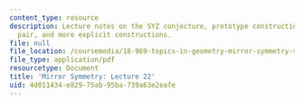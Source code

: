 ```yaml
---
content_type: resource
description: Lecture notes on the SYZ conjecture, prototype construction of a mirror
  pair, and more explicit constructions.
file: null
file_location: /coursemedia/18-969-topics-in-geometry-mirror-symmetry-spring-2009/4d011434e82975ab95ba739a63e2eafe_MIT18_969s09_lec22.pdf
file_type: application/pdf
resourcetype: Document
title: 'Mirror Symmetry: Lecture 22'
uid: 4d011434-e829-75ab-95ba-739a63e2eafe
---
```

